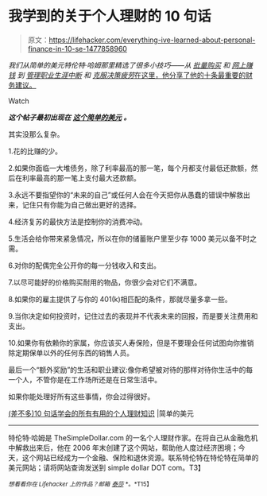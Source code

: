 # 我学到的关于个人理财的 10 句话

> 原文：<https://lifehacker.com/everything-ive-learned-about-personal-finance-in-10-se-1477858960>

*我们从简单的美元特伦特·哈姆那里精选了很多小技巧——从* [*批量购买*](https://lifehacker.com/the-ultimate-guide-to-buying-in-bulk-1447310078) *和* [*网上赚钱*](https://lifehacker.com/the-reality-of-earning-money-online-1460779442) *到* [*管理职业生涯中断*](http://lifehacker.com/how-to-maintain-your-skills-during-a-career-hiatus-1286037539) *和* [*克服决策疲劳*在这里，他分享了他的十条最重要的财务建议。](http://lifehacker.com/how-to-overcome-decision-fatigue-1462863837)

Watch

***这个帖子最初出现在*** [***这个简单的美元***](http://www.thesimpledollar.com/almost-everything-useful-ive-learned-about-personal-finance-in-ten-sentences/) ***。***

其实没那么复杂。

1.花的比赚的少。

2.如果你面临一大堆债务，除了利率最高的那一笔，每个月都支付最低还款额，然后在利率最高的那一笔上支付最大还款额。

3.永远不要指望你的“未来的自己”或任何人会在今天把你从愚蠢的错误中解救出来，记住只有你能为自己做出更好的选择。

4.经济复苏的最快方法是控制你的消费冲动。

5.生活会给你带来紧急情况，所以在你的储蓄账户里至少存 1000 美元以备不时之需。

6.对你的配偶完全公开你的每一分钱收入和支出。

7.以尽可能好的价格购买耐用的物品，你很少会对它们不满意。

8.如果你的雇主提供了与你的 401(k)相匹配的条件，那就尽量多拿一些。

9.当你决定如何投资时，记住过去的表现并不代表未来的回报，而是要关注费用和支出。

10.如果你有依赖你的家属，你应该买人寿保险，但是不要理会任何试图向你推销除定期保单以外的任何东西的销售人员。

最后一个“额外奖励”的生活和职业建议:像你希望被对待的那样对待你生活中的每一个人，不管你是在工作场所还是在日常生活中。

如果你能处理好所有这些事情，你会过得很好。

[(差不多)10 句话学会的所有有用的个人理财知识](http://www.thesimpledollar.com/almost-everything-useful-ive-learned-about-personal-finance-in-ten-sentences/) |简单的美元

* * *

特伦特·哈姆是 TheSimpleDollar.com 的一名个人理财作家。在将自己从金融危机中解救出来后，他在 2006 年末创建了这个网站，帮助他人度过经济困境；今天，这个网站已经成为一个金融、保险和退休资源。联系特伦特在特伦特在简单的美元网站；请将网站查询发送到 simple dollar DOT com。T3】

<small>*想看看你在 Lifehacker 上的作品？邮箱*</small> [<small>*泰莎*</small>](https://mail.google.com/mail/?view=cm&fs=1&tf=1&to=tessa@lifehacker.com) <small>*。*T15】</small>